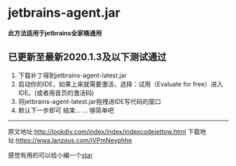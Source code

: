 # jetbrains-agent.jar 
**此方法适用于jetbrains全家桶通用**
## 已更新至最新2020.1.3及以下测试通过
 
1. 下载补丁得到jetbrains-agent-latest.jar
2. 启动你的IDE，如果上来就需要激活，选择：试用（Evaluate for free）进入IDE。(或者用首页的激活码)
3. 将jetbrains-agent-latest.jar拖拽进IDE写代码的窗口
4. 默认下一步即可
结束... ... 够简单吧

---

原文地址:http://lookdiv.com/index/index/indexcodejettow.html
下载地址:https://wwa.lanzous.com/iVPmNevphhe

感觉有用的可以给小编一个[star](https://gitee.com/victorfengming/jetbrains_settings)
